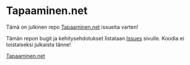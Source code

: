 Tapaaminen.net
=======================

Tämä on julkinen repo [Tapaaminen.net](http://tapaaminen.net) issueita varten!

Tämän repon bugit ja kehitysehdotukset listataan [Issues](/issues/) sivulle.
Koodia ei toistaiseksi julkaista tänne!

[Tapaaminen.net](http://tapaaminen.net)
